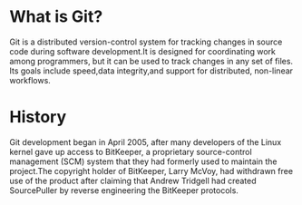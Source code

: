 # What is Git?
 Git is a distributed version-control system for tracking changes in source code during software development.It is designed for coordinating work among programmers, but it can be used to track changes in any set of files. 
 Its goals include speed,data integrity,and support for distributed, non-linear workflows.
 # History
Git development began in April 2005, after many developers of the Linux kernel gave up access to BitKeeper, a proprietary source-control management (SCM) system that they had formerly used to maintain the project.The copyright holder of BitKeeper, Larry McVoy, had withdrawn free use of the product after claiming that Andrew Tridgell had created SourcePuller by reverse engineering the BitKeeper protocols.
